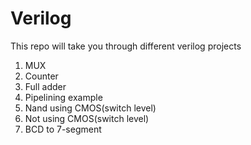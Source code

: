 # Verilog
This repo will take you through different verilog projects
1. MUX
2. Counter
3. Full adder
4. Pipelining example
5. Nand using CMOS(switch level)
6. Not using CMOS(switch level)
7. BCD to 7-segment
